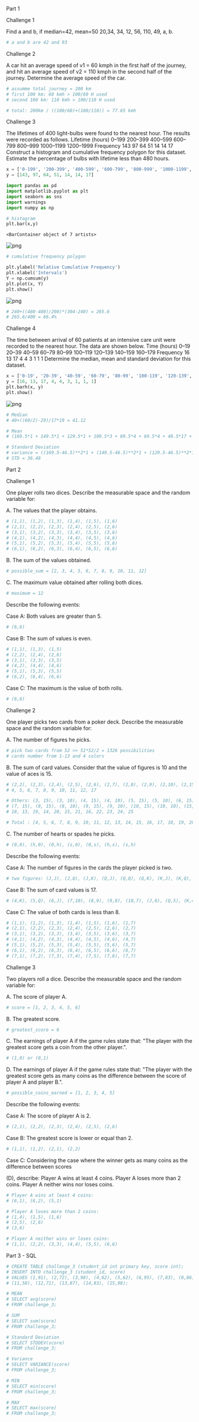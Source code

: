 Part 1

Challenge 1

Find a and b, if median=42, mean=50 20,34, 34, 12, 56, 110, 49, a, b.


```python
# a and b are 42 and 93
```

Challenge 2

A car hit an average speed of v1 = 60 kmph in the first half of the journey, and hit an average speed of v2 = 110 kmph in the second half of the journey. Determine the average speed of the car.


```python
# assumme total journey = 200 km
# first 100 km: 60 kmh > 100/60 H used
# second 100 km: 110 kmh > 100/110 H used

# total: 200km / ((100/60)+(100/110)) = 77.65 kmh
```

Challenge 3

The lifetimes of 400 light-bulbs were found to the nearest hour. The results were recorded as follows. Lifetime (hours) 0–199 200–399 400–599 600–799 800–999 1000–1199 1200–1999 Frequency 143 97 64 51 14 14 17 Construct a histogram and cumulative frequency polygon for this dataset. Estimate the percentage of bulbs with lifetime less than 480 hours.


```python
x = ['0-199', '200-399', '400-599', '600-799', '800-999', '1000-1199', '1200-1999']
y = [143, 97, 64, 51, 14, 14, 17]

import pandas as pd
import matplotlib.pyplot as plt
import seaborn as sns
import warnings
import numpy as np

# histogram
plt.bar(x,y)
```




    <BarContainer object of 7 artists>




    
![png](output_9_1.png)
    



```python
# cumulative frequency polygon

plt.ylabel('Relative Cumulative Frequency')
plt.xlabel('Intervals')
Y = np.cumsum(y)
plt.plot(x, Y)
plt.show()
```


    
![png](output_10_0.png)
    



```python
# 240+((480-400)/200)*(304-240) = 265.6
# 265.6/400 = 66.4%
```

Challenge 4

The time between arrival of 60 patients at an intensive care unit were recorded to the nearest hour. The data are shown below. Time (hours) 0–19 20–39 40–59 60–79 80–99 100–119 120–139 140–159 160–179 Frequency 16 13 17 4 4 3 1 1 1 Determine the median, mean and standard deviation for this dataset.


```python
x = ['0-19', '20-39', '40-59', '60-79', '80-99', '100-119', '120-139', '140-159', '160-179']
y = [16, 13, 17, 4, 4, 3, 1, 1, 1]
plt.barh(x, y)
plt.show()
```


    
![png](output_14_0.png)
    



```python
# Median
# 40+((60/2)-29)/17*19 = 41.12

# Mean
# (169.5*1 + 149.5*1 + 129.5*1 + 109.5*3 + 89.5*4 + 69.5*4 + 49.5*17 + 29.5*13 + 9.5*16)/60 = 46.5

# Standard Deviation
# variance = ((169.5-46.5)**2*1 + (149.5-46.5)**2*1 + (129.5-46.5)**2*1 + (109.5-46.5)**2*3 + (89.5-46.5)**2*4 + (69.5-46.5)**2*4 + (49.5-46.5)**2*17 + (29.5-46.5)**2*13 + (9.5-46.5)**2*16)/60 = 1331
# STD = 36.48
```

Part 2

Challenge 1

One player rolls two dices. Describe the measurable space and the random variable for:

A. The values that the player obtains.


```python
# (1,1), (1,2), (1,3), (1,4), (1,5), (1,6)
# (2,1), (2,2), (2,3), (2,4), (2,5), (2,6)
# (3,1), (3,2), (3,3), (3,4), (3,5), (3,6)
# (4,1), (4,2), (4,3), (4,4), (4,5), (4,6)
# (5,1), (5,2), (5,3), (5,4), (5,5), (5,6)
# (6,1), (6,2), (6,3), (6,4), (6,5), (6,6)
```

B. The sum of the values obtained.


```python
# possible_sum = [2, 3, 4, 5, 6, 7, 8, 9, 10, 11, 12]
```

C. The maximum value obtained after rolling both dices.


```python
# maximum = 12
```

Describe the following events:

Case A: Both values are greater than 5.


```python
# (6,6)
```

Case B: The sum of values is even.


```python
# (1,1), (1,3), (1,5)
# (2,2), (2,4), (2,6)
# (3,1), (3,3), (3,5)
# (4,2), (4,4), (4,6)
# (5,1), (5,3), (5,5)
# (6,2), (6,4), (6,6)
```

Case C: The maximum is the value of both rolls.


```python
# (6,6)
```

Challenge 2

One player picks two cards from a poker deck. Describe the measurable space and the random variable for:

A. The number of figures he picks.


```python
# pick two cards from 52 >> 51*52/2 = 1326 possibilities
# cards number from 1-13 and 4 colors
```

B. The sum of card values. Consider that the value of figures is 10 and the value of aces is 15.


```python
# (2,2), (2,3), (2,4), (2,5), (2,6), (2,7), (2,8), (2,9), (2,10), (2,15)
# 4, 5, 6, 7, 8, 9, 10, 11, 12, 17

# Others: (3, 15), (3, 10), (4, 15), (4, 10), (5, 15), (5, 10), (6, 15), (6, 10), 
# (7, 15), (8, 15), (8, 10), (9, 15), (9, 10), (10, 15), (10, 10), (15, 15)
# 18, 13, 19, 14, 20, 15, 21, 16, 22, 23, 24, 25

# Total : [4, 5, 6, 7, 8, 9, 10, 11, 12, 13, 14, 15, 16, 17, 18, 19, 20, 21, 22, 23, 24, 25, 30]
```

C. The number of hearts or spades he picks.


```python
# (0,0), (h,0), (0,h), (s,0), (0,s), (h,s), (s,h)
```

Describe the following events:

Case A: The number of figures in the cards the player picked is two.


```python
# two figures: (J,J), (J,Q), (J,K), (Q,J), (Q,Q), (Q,K), (K,J), (K,Q), (K,K)
```

Case B: The sum of card values is 17.


```python
# (4,K), (5,Q), (6,J), (7,10), (8,9), (9,8), (10,7), (J,6), (Q,5), (K,4)
```

Case C: The value of both cards is less than 8.


```python
# (1,1), (1,2), (1,3), (1,4), (1,5), (1,6), (1,7)
# (2,1), (2,2), (2,3), (2,4), (2,5), (2,6), (2,7)
# (3,1), (3,2), (3,3), (3,4), (3,5), (3,6), (3,7)
# (4,1), (4,2), (4,3), (4,4), (4,5), (4,6), (4,7)
# (5,1), (5,2), (5,3), (5,4), (5,5), (5,6), (5,7)
# (6,1), (6,2), (6,3), (6,4), (6,5), (6,6), (6,7)
# (7,1), (7,2), (7,3), (7,4), (7,5), (7,6), (7,7)
```

Challenge 3

Two players roll a dice. Describe the measurable space and the random variable for:

A. The score of player A.


```python
# score = [1, 2, 3, 4, 5, 6]
```

B. The greatest score.


```python
# greatest_score = 6
```

C. The earnings of player A if the game rules state that:
"The player with the greatest score gets a coin from the other player.".


```python
# (1,0) or (0,1)
```

D. The earnings of player A if the game rules state that:
"The player with the greatest score gets as many coins as the difference between the score of player A and player B.".


```python
# possible_coins_earned = [1, 2, 3, 4, 5]
```

Describe the following events:

Case A: The score of player A is 2.


```python
# (2,1), (2,2), (2,3), (2,4), (2,5), (2,6)
```

Case B: The greatest score is lower or equal than 2.


```python
# (1,1), (1,2), (2,1), (2,2)
```

Case C: Considering the case where the winner gets as many coins as the difference between scores

(D), describe:
Player A wins at least 4 coins.
Player A loses more than 2 coins.
Player A neither wins nor loses coins.


```python
# Player A wins at least 4 coins:
# (6,1), (6,2), (5,1)

# Player A loses more than 2 coins:
# (1,4), (1,5), (1,6)
# (2,5), (2,6)
# (3,6)

# Player A neither wins or loses coins:
# (1,1), (2,2), (3,3), (4,4), (5,5), (6,6)
```

Part 3 - SQL


```python
# CREATE TABLE challenge_3 (student_id int primary key, score int);
# INSERT INTO challenge_3 (student_id, score)
# VALUES (1,91), (2,72), (3,98), (4,62), (5,62), (6,95), (7,83), (8,86), (9,56), (10,97),
# (11,58), (12,71), (13,87), (14,83), (15,98);

# MEAN
# SELECT avg(score)
# FROM challenge_3;

# SUM
# SELECT sum(score)
# FROM challenge_3;

# Standard Deviation
# SELECT STDDEV(score)
# FROM challenge_3;  

# Variance
# SELECT VARIANCE(score)
# FROM challenge_3;

# MIN
# SELECT min(score)
# FROM challenge_3;

# MAX
# SELECT max(score)
# FROM challenge_3;
```
